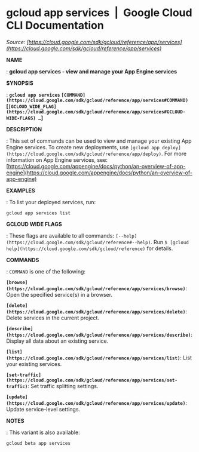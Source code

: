 # gcloud app services  |  Google Cloud CLI Documentation

*Source: [https://cloud.google.com/sdk/gcloud/reference/app/services](https://cloud.google.com/sdk/gcloud/reference/app/services)*

**NAME**

: **gcloud app services - view and manage your App Engine services**

**SYNOPSIS**

: **`gcloud app services` `[COMMAND](https://cloud.google.com/sdk/gcloud/reference/app/services#COMMAND)` [`[GCLOUD_WIDE_FLAG](https://cloud.google.com/sdk/gcloud/reference/app/services#GCLOUD-WIDE-FLAGS) …`]**

**DESCRIPTION**

: This set of commands can be used to view and manage your existing App Engine
services.
To create new deployments, use `[gcloud app deploy](https://cloud.google.com/sdk/gcloud/reference/app/deploy)`.
For more information on App Engine services, see: [https://cloud.google.com/appengine/docs/python/an-overview-of-app-engine](https://cloud.google.com/appengine/docs/python/an-overview-of-app-engine)

**EXAMPLES**

: To list your deployed services, run:

```
gcloud app services list
```

**GCLOUD WIDE FLAGS**

: These flags are available to all commands: `[--help](https://cloud.google.com/sdk/gcloud/reference#--help)`.
Run `$ [gcloud help](https://cloud.google.com/sdk/gcloud/reference)` for details.

**COMMANDS**

: ``COMMAND`` is one of the following:

**`[browse](https://cloud.google.com/sdk/gcloud/reference/app/services/browse)`**:
Open the specified service(s) in a browser.

**`[delete](https://cloud.google.com/sdk/gcloud/reference/app/services/delete)`**:
Delete services in the current project.

**`[describe](https://cloud.google.com/sdk/gcloud/reference/app/services/describe)`**:
Display all data about an existing service.

**`[list](https://cloud.google.com/sdk/gcloud/reference/app/services/list)`**:
List your existing services.

**`[set-traffic](https://cloud.google.com/sdk/gcloud/reference/app/services/set-traffic)`**:
Set traffic splitting settings.

**`[update](https://cloud.google.com/sdk/gcloud/reference/app/services/update)`**:
Update service-level settings.

**NOTES**

: This variant is also available:

```
gcloud beta app services
```